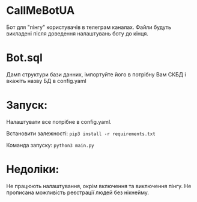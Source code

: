 # CallMeBotUA
Бот для "пінгу" користувачів в телеграм каналах. 
Файли будуть викладені після доведення налаштувань боту до кінця.

# Bot.sql
Дамп структури бази данних, імпортуйте його в потрібну Вам СКБД і вкажіть назву БД в config.yaml

# Запуск:
Налаштувати все потрібне в config.yaml.

Встановити залежності: `pip3 install -r requirements.txt`

Команда запуску: `python3 main.py`

# Недоліки:
Не працюють налаштування, окрім включення та виключення пінгу.
Не прописана можливість реєстрації людей без нікнейму.


